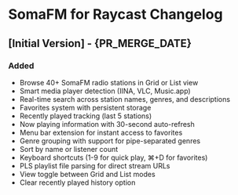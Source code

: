 # SomaFM for Raycast Changelog

## [Initial Version] - {PR_MERGE_DATE}

### Added
- Browse 40+ SomaFM radio stations in Grid or List view
- Smart media player detection (IINA, VLC, Music.app)
- Real-time search across station names, genres, and descriptions
- Favorites system with persistent storage
- Recently played tracking (last 5 stations)
- Now playing information with 30-second auto-refresh
- Menu bar extension for instant access to favorites
- Genre grouping with support for pipe-separated genres
- Sort by name or listener count
- Keyboard shortcuts (1-9 for quick play, ⌘+D for favorites)
- PLS playlist file parsing for direct stream URLs
- View toggle between Grid and List modes
- Clear recently played history option